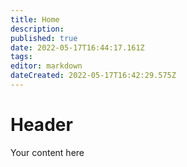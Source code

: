 ```yaml
---
title: Home
description: 
published: true
date: 2022-05-17T16:44:17.161Z
tags: 
editor: markdown
dateCreated: 2022-05-17T16:42:29.575Z
---
```


# Header
Your content here